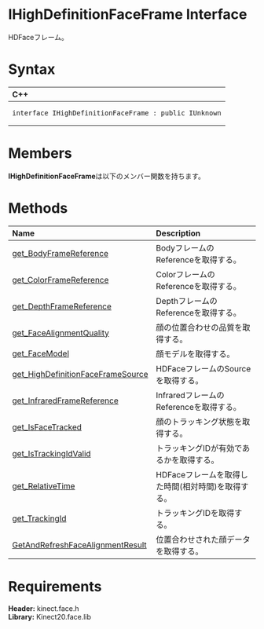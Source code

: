 IHighDefinitionFaceFrame Interface  
==================================  

HDFaceフレーム。 <span id="syntaxSection"></span>

Syntax  
======  

<table>
<colgroup>
<col width="100%" />
</colgroup>
<thead>
<tr class="header">
<th align="left">C++</th>
</tr>
</thead>
<tbody>
<tr class="odd">
<td align="left"><pre><code>interface IHighDefinitionFaceFrame : public IUnknown</code></pre></td>
</tr>
</tbody>
</table>

<span id="classMembersSection"></span>

Members  
=======  

**IHighDefinitionFaceFrame**は以下のメンバー関数を持ちます。  

<span id="publicmethodsSection"></span>

Methods  
=======  

<table>
<colgroup>
<col width="30%" />
<col width="60%" />
</colgroup>
<thead>
<tr class="header">
<th align="left">Name</th>
<th align="left">Description</th>
</tr>
</thead>
<tbody>
<tr class="odd">
<td align="left"><a href="IHighDefinitionFaceFrame/Methods/get_BodyFrameReference.md">get_BodyFrameReference</a></td>
<td align="left">BodyフレームのReferenceを取得する。</td>
</tr>
<tr class="even">
<td align="left"><a href="IHighDefinitionFaceFrame/Methods/get_ColorFrameReference.md">get_ColorFrameReference</a></td>
<td align="left">ColorフレームのReferenceを取得する。</td>
</tr>
<tr class="odd">
<td align="left"><a href="IHighDefinitionFaceFrame/Methods/get_DepthFrameReference.md">get_DepthFrameReference</a></td>
<td align="left">DepthフレームのReferenceを取得する。</td>
</tr>
<tr class="even">
<td align="left"><a href="IHighDefinitionFaceFrame/Methods/get_FaceAlignmentQuality.md">get_FaceAlignmentQuality</a></td>
<td align="left">顔の位置合わせの品質を取得する。</td>
</tr>
<tr class="odd">
<td align="left"><a href="IHighDefinitionFaceFrame/Methods/get_FaceModel_Method.md">get_FaceModel</a></td>
<td align="left">顔モデルを取得する。</td>
</tr>
<tr class="even">
<td align="left"><a href="IHighDefinitionFaceFrame/Methods/get.md">get_HighDefinitionFaceFrameSource</a></td>
<td align="left">HDFaceフレームのSourceを取得する。</td>
</tr>
<tr class="odd">
<td align="left"><a href="IHighDefinitionFaceFrame/Methods/get_InfraredFrameReference.md">get_InfraredFrameReference</a></td>
<td align="left">InfraredフレームのReferenceを取得する。</td>
</tr>
<tr class="even">
<td align="left"><a href="IHighDefinitionFaceFrame/Methods/get_IsFaceTracked_Method.md">get_IsFaceTracked</a></td>
<td align="left">顔のトラッキング状態を取得する。</td>
</tr>
<tr class="odd">
<td align="left"><a href="IHighDefinitionFaceFrame/Methods/get_IsTrackingIdValid_Method.md">get_IsTrackingIdValid</a></td>
<td align="left">トラッキングIDが有効であるかを取得する。</td>
</tr>
<tr class="even">
<td align="left"><a href="IHighDefinitionFaceFrame/Methods/get_RelativeTime_Method.md">get_RelativeTime</a></td>
<td align="left">HDFaceフレームを取得した時間(相対時間)を取得する。</td>
</tr>
<tr class="odd">
<td align="left"><a href="IHighDefinitionFaceFrame/Methods/get_TrackingId_Method.md">get_TrackingId</a></td>
<td align="left">トラッキングIDを取得する。</td>
</tr>
<tr class="even">
<td align="left"><a href="IHighDefinitionFaceFrame/Methods/GetAndRefreshFaceAlignment.md">GetAndRefreshFaceAlignmentResult</a></td>
<td align="left">位置合わせされた顔データを取得する。</td>
</tr>
</tbody>
</table>

<span id="requirements"></span>

Requirements  
============  

**Header:** kinect.face.h  
**Library:** Kinect20.face.lib  



<!--Please do not edit the data in the comment block below.-->
<!--
TOCTitle : IHighDefinitionFaceFrame Interface
RLTitle : IHighDefinitionFaceFrame Interface
KeywordK : IHighDefinitionFaceFrame interface, about
HelpPriority : 2
TopicType : apiref
KeywordF : IHighDefinitionFaceFrame
KeywordF : Microsoft.Kinect.face.IHighDefinitionFaceFrame
KeywordA : T:Microsoft.Kinect.face.IHighDefinitionFaceFrame
AssetID : T:Microsoft.Kinect.face.IHighDefinitionFaceFrame
Locale : en-us
CommunityContent : 1
APIType : Managed
APILocation : 
APIName : Microsoft.Kinect.face.IHighDefinitionFaceFrame
TargetOS : Windows
TopicType : kbSyntax
DevLang : C++
DocSet : K4Wv2
ProjType : K4Wv2Proj
Technology : Kinect for Windows
Product : Kinect for Windows SDK v2
productversion : 20
-->

